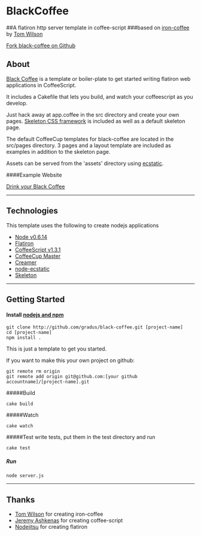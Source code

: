 # BlackCoffee


##A flatiron http server template in coffee-script 
###based on [iron-coffee](https://github.com/twilson63/iron-coffee) 
by [Tom Wilson](https://github.com/twilson63/)

[Fork black-coffee on Github](https://github.com/gradus/black-coffee)

## About

[Black Coffee](https://github.com/gradus/black-coffee) is a template or boiler-plate to get started writing flatiron web applications in CoffeeScript.

It includes a Cakefile that lets you build, and watch your coffeescript as you develop.

Just hack away at app.coffee in the src directory and create your own
pages.  [Skeleton CSS framework](http://www.getskeleton.com/) is included as well as a default skeleton page. 

The default CoffeeCup templates for black-coffee are located in the src/pages directory.  3 pages and a layout template are included as examples in addition to the skeleton page.

Assets can be served from the 'assets' directory using [ecstatic](https://github.com/jesusabdullah/node-ecstatic).

####Example Website

[Drink your Black Coffee](http://black-coffee.jit.su)

---
## Technologies
This template uses the following to create nodejs applications 

* [Node v0.6.14](http://nodejs.org/)
* [Flatiron](http://flatironjs.org/)
* [CoffeeScript v1.3.1](http://coffeescript.org/)
* [CoffeeCup Master](https://github.com/gradus/coffeecup)
* [Creamer](https://github.com/twilson63/creamer)
* [node-ecstatic](https://github.com/jesusabdullah/node-ecstatic)
* [Skeleton](http://www.getskeleton.com/)

---
## Getting Started

#### Install [nodejs and npm](http://nodejs.org/)


    git clone http://github.com/gradus/black-coffee.git [project-name]
    cd [project-name]
    npm install .

This is just a template to get you started.

If you want to make this your own project on github:

    git remote rm origin
    git remote add origin git@github.com:[your github accountname]/[project-name].git

#####Build

    cake build

#####Watch

    cake watch

#####Test
write tests, put them in the test directory and run

    cake test

##### Run

    node server.js

---
## Thanks

* [Tom Wilson](https://github.com/twilson63) for creating iron-coffee
* [Jeremy Ashkenas](https://github.com/jashkenas) for creating coffee-script
* [Nodejitsu](https://github.com/nodejitsu) for creating flatiron

